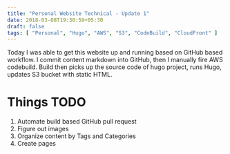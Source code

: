 ```yaml
---
title: "Personal Website Technical - Update 1"
date: 2018-03-08T19:30:59+05:30
draft: false
tags: [ "Personal", "Hugo", "AWS", "S3", "CodeBuild", "CloudFront" ]
---
```


Today I was able to get this website up and running based on GitHub based workflow. 
I commit content markdown into GitHub, then I manually fire AWS codebuild. 
Build then picks up the source code of hugo project, runs Hugo, updates S3 bucket with static HTML. 

# Things TODO

1. Automate build based GitHub pull request
2. Figure out images
3. Organize content by Tags and Categories
4. Create pages
